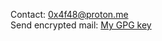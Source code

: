 Contact: [0x4f48@proton.me](mailto:0x4f48@proton.me)  
Send encrypted mail: [My GPG key](https://raw.githubusercontent.com/4f48/4f48/main/public.asc)
<!---
4f48/4f48 is a ✨ special ✨ repository because its `README.md` (this file) appears on your GitHub profile.
You can click the Preview link to take a look at your changes.
--->
